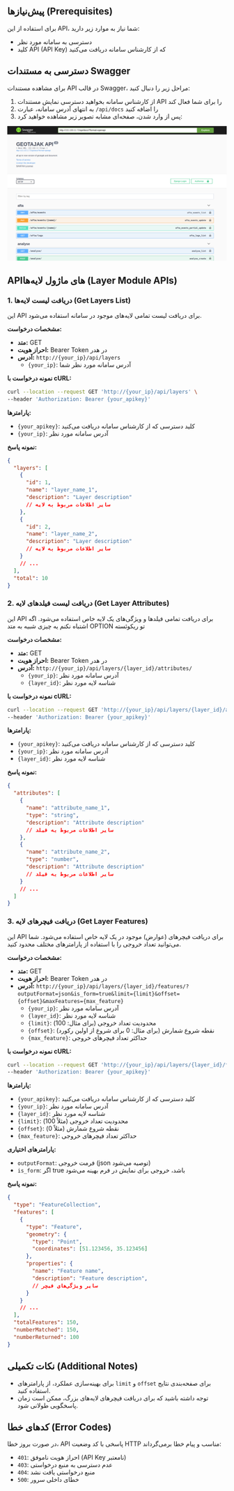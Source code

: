 
## پیش‌نیازها (Prerequisites)

برای استفاده از این API، شما نیاز به موارد زیر دارید:

- دسترسی به سامانه مورد نظر
- کلید API (API Key) که از کارشناس سامانه دریافت می‌کنید

## دسترسی به مستندات Swagger

برای مشاهده مستندات API در قالب Swagger، مراحل زیر را دنبال کنید:

1. از کارشناس سامانه بخواهید دسترسی نمایش مستندات API را برای شما فعال کند
2. به انتهای آدرس سامانه، عبارت `/api/docs` را اضافه کنید
3. پس از وارد شدن، صفحه‌ای مشابه تصویر زیر مشاهده خواهید کرد:

![api docs sample page](https://github.com/SaaFaa-company/geotajak3-documents/blob/main/services/image/apidoc.png?raw=true "api docs sample page")


## API‌های ماژول لایه‌ها (Layer Module APIs)

### 1. دریافت لیست لایه‌ها (Get Layers List)

این API برای دریافت لیست تمامی لایه‌های موجود در سامانه استفاده می‌شود.

**مشخصات درخواست:**

- **متد:** GET
- **احراز هویت:** Bearer Token در هدر
- **آدرس:** `http://{your_ip}/api/layers`
    - `{your_ip}`: آدرس سامانه مورد نظر شما

**نمونه درخواست با cURL:**

```bash
curl --location --request GET 'http://{your_ip}/api/layers' \
--header 'Authorization: Bearer {your_apikey}'
```

**پارامترها:**

- `{your_apikey}`: کلید دسترسی که از کارشناس سامانه دریافت می‌کنید
- `{your_ip}`: آدرس سامانه مورد نظر

**نمونه پاسخ:**

```json
{
  "layers": [
    {
      "id": 1,
      "name": "layer_name_1",
      "description": "Layer description"
      // سایر اطلاعات مربوط به لایه
    },
    {
      "id": 2,
      "name": "layer_name_2",
      "description": "Layer description"
      // سایر اطلاعات مربوط به لایه
    }
    // ...
  ],
  "total": 10
}
```

### 2. دریافت لیست فیلدهای لایه (Get Layer Attributes)

این API برای دریافت تمامی فیلدها و ویژگی‌های یک لایه خاص استفاده می‌شود.
اگه اشتباه نکنم یه چیزی شبیه به متد OPTION تو ریکوئسته

**مشخصات درخواست:**

- **متد:** GET
- **احراز هویت:** Bearer Token در هدر
- **آدرس:** `http://{your_ip}/api/layers/{layer_id}/attributes/`
    - `{your_ip}`: آدرس سامانه مورد نظر
    - `{layer_id}`: شناسه لایه مورد نظر

**نمونه درخواست با cURL:**

```bash
curl --location --request GET 'http://{your_ip}/api/layers/{layer_id}/attributes/' \
--header 'Authorization: Bearer {your_apikey}'
```

**پارامترها:**

- `{your_apikey}`: کلید دسترسی که از کارشناس سامانه دریافت می‌کنید
- `{your_ip}`: آدرس سامانه مورد نظر
- `{layer_id}`: شناسه لایه مورد نظر

**نمونه پاسخ:**

```json
{
  "attributes": [
    {
      "name": "attribute_name_1",
      "type": "string",
      "description": "Attribute description"
      // سایر اطلاعات مربوط به فیلد
    },
    {
      "name": "attribute_name_2",
      "type": "number",
      "description": "Attribute description"
      // سایر اطلاعات مربوط به فیلد
    }
    // ...
  ]
}
```

### 3. دریافت فیچرهای لایه (Get Layer Features)

این API برای دریافت فیچرهای (عوارض) موجود در یک لایه خاص استفاده می‌شود. شما می‌توانید تعداد خروجی را با استفاده از پارامترهای مختلف محدود کنید.

**مشخصات درخواست:**

- **متد:** GET
- **احراز هویت:** Bearer Token در هدر
- **آدرس:** `http://{your_ip}/api/layers/{layer_id}/features/?outputFormat=json&is_form=true&limit={limit}&offset={offset}&maxFeatures={max_feature}`
    - `{your_ip}`: آدرس سامانه مورد نظر
    - `{layer_id}`: شناسه لایه مورد نظر
    - `{limit}`: محدودیت تعداد خروجی (برای مثال: 100)
    - `{offset}`: نقطه شروع شمارش (برای مثال: 0 برای شروع از اولین رکورد)
    - `{max_feature}`: حداکثر تعداد فیچرهای خروجی

**نمونه درخواست با cURL:**

```bash
curl --location --request GET 'http://{your_ip}/api/layers/{layer_id}/features/?outputFormat=json&is_form=true&limit={limit}&offset={offset}&maxFeatures={max_feature}' \
--header 'Authorization: Bearer {your_apikey}'
```

**پارامترها:**

- `{your_apikey}`: کلید دسترسی که از کارشناس سامانه دریافت می‌کنید
- `{your_ip}`: آدرس سامانه مورد نظر
- `{layer_id}`: شناسه لایه مورد نظر
- `{limit}`: محدودیت تعداد خروجی (مثلاً 100)
- `{offset}`: نقطه شروع شمارش (مثلاً 0)
- `{max_feature}`: حداکثر تعداد فیچرهای خروجی

**پارامترهای اختیاری:**

- `outputFormat`: فرمت خروجی (json توصیه می‌شود)
- `is_form`: اگر true باشد، خروجی برای نمایش در فرم بهینه می‌شود

**نمونه پاسخ:**

```json
{
  "type": "FeatureCollection",
  "features": [
    {
      "type": "Feature",
      "geometry": {
        "type": "Point",
        "coordinates": [51.123456, 35.123456]
      },
      "properties": {
        "name": "Feature name",
        "description": "Feature description",
        // سایر ویژگی‌های فیچر
      }
    }
    // ...
  ],
  "totalFeatures": 150,
  "numberMatched": 150,
  "numberReturned": 100
}
```

## نکات تکمیلی (Additional Notes)

- برای بهینه‌سازی عملکرد، از پارامترهای `limit` و `offset` برای صفحه‌بندی نتایج استفاده کنید.
- توجه داشته باشید که برای دریافت فیچرهای لایه‌های بزرگ، ممکن است زمان پاسخگویی طولانی شود.


## کدهای خطا (Error Codes)

در صورت بروز خطا، API پاسخی با کد وضعیت HTTP مناسب و پیام خطا برمی‌گرداند:

- `401`: احراز هویت ناموفق (API Key نامعتبر)
- `403`: عدم دسترسی به منبع درخواستی
- `404`: منبع درخواستی یافت نشد
- `500`: خطای داخلی سرور
